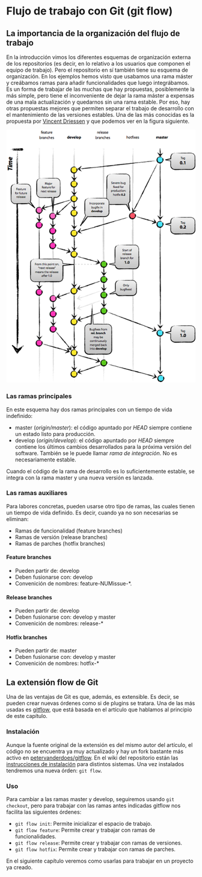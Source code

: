 # Flujo de trabajo con Git (git flow)

## La importancia de la organización del flujo de trabajo

En la introducción vimos los diferentes esquemas de organización externa de los repositorios (es decir, en lo relativo a los usuarios que componen el equipo de trabajo). Pero el repositorio en sí también tiene su esquema de organización. En los ejemplos hemos visto que usabamos una rama máster y creábamos ramas para añadir funcionalidades que luego integrábamos. Es un forma de trabajar de las muchas que hay propuestas, posiblemente la más simple, pero tiene el inconveniente de dejar la rama máster a expensas de una mala actualización y quedarnos sin una rama estable. Por eso, hay otras propuestas mejores que permiten separar el trabajo de desarrollo con el mantenimiento de las versiones estables. Una de las más conocidas es la propuesta por [Vincent Driessen](http://nvie.com/posts/a-successful-git-branching-model/) y que podemos ver en la figura siguiente.

![Git flow](images/gitlab-organizacion.png)

### Las ramas principales

En este esquema hay dos ramas principales con un tiempo de vida indefinido:

* master (_origin/master_): el código apuntado por _HEAD_ siempre contiene un estado listo para producción.
* develop (_origin/develop_): el código apuntado por _HEAD_ siempre contiene los últimos cambios desarrollados para la próxima versión del software. También se le puede llamar _rama de integración_. No es necesariamente estable.

Cuando el código de la rama de desarrollo es lo suficientemente estable, se integra con la rama master y una nueva versión es lanzada.

### Las ramas auxiliares

Para labores concretas, pueden usarse otro tipo de ramas, las cuales tienen un tiempo de vida definido. Es decir, cuando ya no son necesarias se eliminan:

* Ramas de funcionalidad (feature branches)
* Ramas de versión (release branches)
* Ramas de parches (hotfix branches)

#### Feature branches

* Pueden partir de: develop
* Deben fusionarse con: develop
* Convenición de nombres: feature-NUMissue-*.

#### Release branches

* Pueden partir de: develop
* Deben fusionarse con: develop y master
* Convenición de nombres: release-*

#### Hotfix branches

* Pueden partir de: master
* Deben fusionarse con: develop y master
* Convenición de nombres: hotfix-\*

## La extensión flow de Git

Una de las ventajas de Git es que, además, es extensible. Es decir, se pueden crear nuevas órdenes como si de plugins se tratara. Una de las más usadas es [gitflow](https://github.com/nvie/gitflow), que está basada en el artículo que hablamos al principio de este capítulo.

### Instalación

Aunque la fuente original de la extensión es del mismo autor del artículo, el código no se encuentra ya muy actualizado y hay un fork bastante más activo en [petervanderdoes/gitflow](https://github.com/petervanderdoes/gitflow). En el wiki del repositorio están las [instrucciones de instalación](https://github.com/petervanderdoes/gitflow/wiki) para distintos sistemas. Una vez instalados tendremos una nueva órden: `git flow`.

### Uso

Para cambiar a las ramas master y develop, seguiremos usando  `git checkout`, pero para trabajar con las ramas antes indicadas gitflow nos facilita las siguientes órdenes:

* `git flow init`: Permite inicializar el espacio de trabajo.
* `git flow feature`: Permite crear y trabajar con ramas de funcionalidades.
* `git flow release`: Permite crear y trabajar con ramas de versiones.
* `git flow hotfix`: Permite crear y trabajar con ramas de parches.

En el siguiente capítulo veremos como usarlas para trabajar en un proyecto ya creado.
